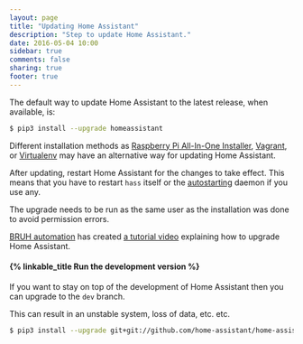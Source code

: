 ```yaml
---
layout: page
title: "Updating Home Assistant"
description: "Step to update Home Assistant."
date: 2016-05-04 10:00
sidebar: true
comments: false
sharing: true
footer: true
---
```



The default way to update Home Assistant to the latest release, when available, is:

```bash
$ pip3 install --upgrade homeassistant
```

Different installation methods as [Raspberry Pi All-In-One Installer](/getting-started/installation-raspberry-pi-all-in-one/#upgrading), [Vagrant](/getting-started/installation-vagrant/), or [Virtualenv](/getting-started/installation-virtualenv/#upgrading-home-assistant) may have an alternative way for updating Home Assistant. 

After updating, restart Home Assistant for the changes to take effect. This means that you have to restart `hass` itself or the [autostarting](/getting-started/autostart/) daemon if you use any.


<p class='note note'>
  The upgrade needs to be run as the same user as the installation was done to avoid permission errors.
</p>

[BRUH automation](http://www.bruhautomation.com) has created [a tutorial video](https://www.youtube.com/watch?v=tuG2rs1Cl2Y) explaining how to upgrade Home Assistant.

#### {% linkable_title Run the development version %}
If you want to stay on top of the development of Home Assistant then you can upgrade to the `dev` branch. 

<p class='note warning'>
  This can result in an unstable system, loss of data, etc. etc.
</p>

```bash
$ pip3 install --upgrade git+git://github.com/home-assistant/home-assistant.git@dev
```

